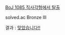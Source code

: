 [BoJ 1085 직사각형에서 탈출](https://www.acmicpc.net/problem/1085)

solved.ac Bronze III

결과 : [맞았습니다!!](https://www.acmicpc.net/source/56577988)